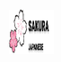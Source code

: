 
<br />
<div align="center">
  <a href="https://github.com/github_username/repo_name">
    <img src="src/assets/logo-main.png" alt="Logo" width="80" height="80">
  </a>


 

